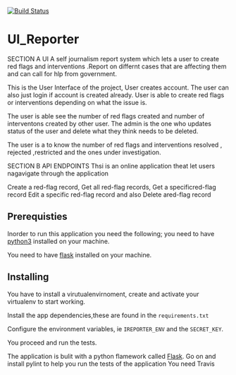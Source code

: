 [![Build Status](https://travis-ci.org/jennizalwango/UI_Reporter.svg?branch=master)](https://travis-ci.org/jennizalwango/UI_Reporter)

# UI_Reporter
SECTION A UI
A self journalism report system which lets a user to create red flags and interventions .Report on differnt cases that are affecting them and can call for hlp from government.

This is the User Interface of the project, User creates account. The user can also just login if account is created already.
User is able to create red flags or interventions depending on what the issue is.

The user is able see the number of red flags created and number of interventons created by other user.
The admin is the one who  updates status of the user and delete what they think needs to be deleted.

The user is a to know the number of red flags and interventions resolved , rejected ,restricted and the ones under investigation.


SECTION B API ENDPOINTS
Thsi is an online application theat let users nagavigate through the application

Create a ​red-flag​​ record, Get all ​red-flag​​ records, Get a specific ​red-flag​​ record Edit a specific ​red-flag​​ record and also Delete a ​red-flag​​ record


## Prerequisties
Inorder  to run this application you need the following;
you need to have [python3](https://www.python.org/downloads/)  installed on your machine.

You need to have [flask](http://flask.pocoo.org/docs/1.0/installation/) installed on your machine.

## Installing 

You have to install a virutualenvirnoment, create and  activate your virtualenv to start working.

Install the app dependencies,these are found in the `requirements.txt`

Configure the environment variables, ie `IREPORTER_ENV` and the `SECRET_KEY`.

You proceed and run the tests.

The application is bulit with a python flamework called [Flask](http://flask.pocoo.org/).
Go on and install pylint to help you run the tests of the application
You need Travis 
